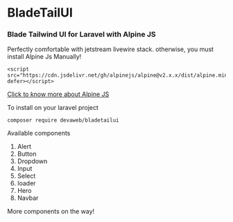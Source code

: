 # BladeTailUI
### Blade Tailwind UI for Laravel with Alpine JS

Perfectly comfortable with jetstream livewire stack. otherwise, you must install Alpine Js Manually!

```
<script src="https://cdn.jsdelivr.net/gh/alpinejs/alpine@v2.x.x/dist/alpine.min.js" defer></script>
```

[Click to know more about Alpine JS](https://github.com/alpinejs/alpine)

To install on your laravel project

``` 
composer require devaweb/bladetailui 
```


Available components
1. Alert
2. Button
3. Dropdown
4. Input
5. Select
6. loader
7. Hero
8. Navbar

More components on the way!

